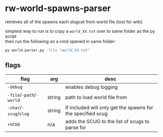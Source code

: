 # rw-world-spawns-parser
retrieves all of the spawns each slugcat from world file (tool for wiki)

simplest way to run is to copy a `world_XX.txt` over to same folder as the py script  
then run the following on a cmd opened in same folder: 
```bash
py world-parser.py -file "world_XX.txt"
```

## flags
| flag     							 | arg     | desc                        										    |  
| ---------------------------- | ------- | ----------------------------------------------------------- |  
| `-debug` 						    |         | enables debug logging                                       |  
| `-file`/`-path`/`-world`     | string  | path to load world file from                                |
| `-char`/`-scug`/`slug`       | string  | if included will only get the spawns for the specified scug |
| `+SCUG`                      | n/a     | adds the SCUG to the list of scugs to parse for             |